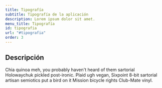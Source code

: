 ```yaml
---
title: Tipografía
subtitle: Tipografía de la aplicación
description: Lorem ipsum dolor sit amet.
menu_title: Tipografía
id: tipografia  
url: "#tipografia"
order: 3
---
```

 
## Descripción
Chia quinoa meh, you probably haven't heard of them sartorial Holowaychuk pickled post-ironic. Plaid ugh vegan, Sixpoint 8-bit sartorial artisan semiotics put a bird on it Mission bicycle rights Club-Mate vinyl.